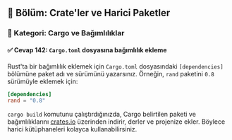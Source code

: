## 📘 Bölüm: Crate'ler ve Harici Paketler  
### 🔹 Kategori: Cargo ve Bağımlılıklar  
#### ✅ Cevap 142: `Cargo.toml` dosyasına bağımlılık ekleme

Rust'ta bir bağımlılık eklemek için `Cargo.toml` dosyasındaki `[dependencies]` bölümüne paket adı ve sürümünü yazarsınız. Örneğin, `rand` paketini `0.8` sürümüyle eklemek için:

```toml
[dependencies]
rand = "0.8"
```

`cargo build` komutunu çalıştırdığınızda, Cargo belirtilen paketi ve bağımlılıklarını [crates.io](https://crates.io) üzerinden indirir, derler ve projenize ekler. Böylece harici kütüphaneleri kolayca kullanabilirsiniz.
